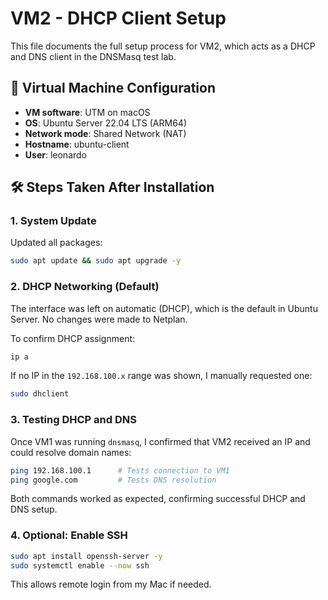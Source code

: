 # VM2 - DHCP Client Setup

This file documents the full setup process for VM2, which acts as a DHCP and DNS client in the DNSMasq test lab.

## 🔧 Virtual Machine Configuration

- **VM software**: UTM on macOS
- **OS**: Ubuntu Server 22.04 LTS (ARM64)
- **Network mode**: Shared Network (NAT)
- **Hostname**: ubuntu-client
- **User**: leonardo

## 🛠️ Steps Taken After Installation

### 1. System Update

Updated all packages:

```bash
sudo apt update && sudo apt upgrade -y
```

### 2. DHCP Networking (Default)

The interface was left on automatic (DHCP), which is the default in Ubuntu Server. No changes were made to Netplan.

To confirm DHCP assignment:

```bash
ip a
```

If no IP in the `192.168.100.x` range was shown, I manually requested one:

```bash
sudo dhclient
```

### 3. Testing DHCP and DNS

Once VM1 was running `dnsmasq`, I confirmed that VM2 received an IP and could resolve domain names:

```bash
ping 192.168.100.1      # Tests connection to VM1
ping google.com         # Tests DNS resolution
```

Both commands worked as expected, confirming successful DHCP and DNS setup.

### 4. Optional: Enable SSH

```bash
sudo apt install openssh-server -y
sudo systemctl enable --now ssh
```

This allows remote login from my Mac if needed.

